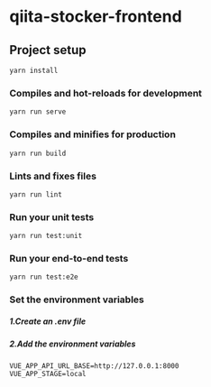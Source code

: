 # qiita-stocker-frontend

## Project setup
```
yarn install
```

### Compiles and hot-reloads for development
```
yarn run serve
```

### Compiles and minifies for production
```
yarn run build
```

### Lints and fixes files
```
yarn run lint
```

### Run your unit tests
```
yarn run test:unit
```

### Run your end-to-end tests
```
yarn run test:e2e
```

### Set the environment variables

##### 1.Create an .env file
##### 2.Add the environment variables
```
VUE_APP_API_URL_BASE=http://127.0.0.1:8000
VUE_APP_STAGE=local
```
